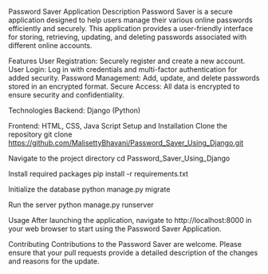 Password Saver Application
Description
Password Saver is a secure application designed to help users manage their various online passwords efficiently and securely. This application provides a user-friendly interface for storing, retrieving, updating, and deleting passwords associated with different online accounts.

Features
User Registration: Securely register and create a new account.
User Login: Log in with credentials and multi-factor authentication for added security.
Password Management: Add, update, and delete passwords stored in an encrypted format.
Secure Access: All data is encrypted to ensure security and confidentiality.

Technologies
Backend: Django (Python)

Frontend: HTML, CSS, Java Script
Setup and Installation
Clone the repository
git clone https://github.com/MalisettyBhavani/Password_Saver_Using_Django.git

Navigate to the project directory
cd Password_Saver_Using_Django

Install required packages
pip install -r requirements.txt

Initialize the database
python manage.py migrate

Run the server
python manage.py runserver

Usage
After launching the application, navigate to http://localhost:8000 in your web browser to start using the Password Saver Application.

Contributing
Contributions to the Password Saver are welcome. Please ensure that your pull requests provide a detailed description of the changes and reasons for the update.
